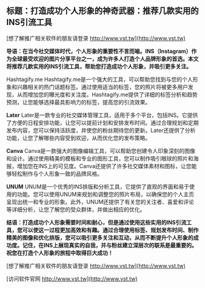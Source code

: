 ## **标题：打造成功个人形象的神奇武器：推荐几款实用的INS引流工具**

[想了解推广相关软件的朋友请登录 http://www.vst.tw](http://www.vst.tw)

**导语：在当今社交媒体时代，个人形象的重要性不言而喻。INS（Instagram）作为全球最受欢迎的图片分享平台之一，成为许多人打造个人品牌形象的首选。本文将推荐几款实用的INS引流工具，帮助您打造成功个人形象，并吸引更多关注。**

Hashtagify.me
Hashtagify.me是一个强大的工具，可以帮助您找到与您的个人形象和兴趣相关的热门话题标签。通过使用适当的标签，您的照片将被更多用户发现，从而增加您的曝光度和关注度。Hashtagify.me提供了详细的标签分析和趋势预测，让您能够选择最具影响力的标签，提高您的引流效果。

**Later**
Later是一款专业的社交媒体管理工具，适用于多个平台，包括INS。它提供了方便的日程安排功能，让您可以提前计划和安排发布时间。通过合理规划和定期发布内容，您可以保持活跃度，并使您的粉丝期待您的更新。Later还提供了分析功能，让您了解哪些内容受到欢迎，从而优化您的发布策略。

**Canva**
Canva是一款强大的图像编辑工具，可以帮助您创建令人印象深刻的图像和设计。通过使用精美的模板和专业的图形工具，您可以制作吸引眼球的照片和海报，增加您在INS上的可见度。Canva还提供了许多社交媒体素材和图标，让您能够轻松制作与个人形象一致的品牌风格。

**UNUM**
UNUM是一个优秀的INS排版和分析工具，它提供了直观的界面和易于使用的功能。您可以使用UNUM来规划和调整您的照片布局，以确保您的个人主页呈现出统一和专业的形象。此外，UNUM还提供了有关您的关注者、喜爱和评论等详细分析，让您了解您的受众群体，并做出相应的优化。

**结语：打造成功个人形象需要时间和耐心，但是通过使用这些实用的INS引流工具，您可以使这一过程更加高效和有趣。通过合理使用标签、规划发布时间、制作精美的图像和优化排版，您可以吸引更多关注和互动，从而不断提升个人形象的成功度。记住，在INS上展现真实的自我，并与粉丝建立深层次的联系是最重要的。祝您在打造个人形象的旅程中取得巨大成功！**

[想了解推广相关软件的朋友请登录 http://www.vst.tw](http://www.vst.tw)


[访问软件官网 http://www.vst.tw](http://www.vst.tw)
